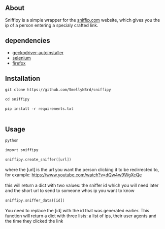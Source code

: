 ## About
Sniffipy is a simple wrapper for the [sniffip.com](https://sniffip.com) website, which gives you the ip of a person entering a specialy crafted link.

## dependencies
- [geckodriver-autoinstaller](https://pypi.org/project/geckodriver-autoinstaller/)
- [selenium](https://pypi.org/project/selenium/)
- [firefox](https://www.mozilla.org/firefox/new/)

## Installation

`git clone https://github.com/SmellyN3rd/sniffipy`</br></br>
`cd sniffipy`</br></br>
`pip install -r requirements.txt`</br></br>

## Usage

`python`</br></br>
`import sniffipy`</br></br>
`sniffipy.create_sniffer([url])`</br></br> 
where the [url] is the url you want the person clicking it to be redirrected to, for example: https://www.youtube.com/watch?v=dQw4w9WgXcQe  </br></br>
this will return a dict with two values: the sniffer id which you will need later and the short url to send to someone whos ip you want to know </br></br>
`sniffipy.sniffer_data([id])`</br></br> 
You need to replace the [id] with the id that was generated earlier. This function will return a dict with three lists: a list of ips, their user agents and the time they clicked the link
